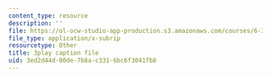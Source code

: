 ```yaml
---
content_type: resource
description: ''
file: https://ol-ocw-studio-app-production.s3.amazonaws.com/courses/6-370-the-battlecode-programming-competition-january-iap-2013/3ed2d44d00de7b8ac3316bc6f3041fb8_Fl6fKzon8LI.srt
file_type: application/x-subrip
resourcetype: Other
title: 3play caption file
uid: 3ed2d44d-00de-7b8a-c331-6bc6f3041fb8
---
```

